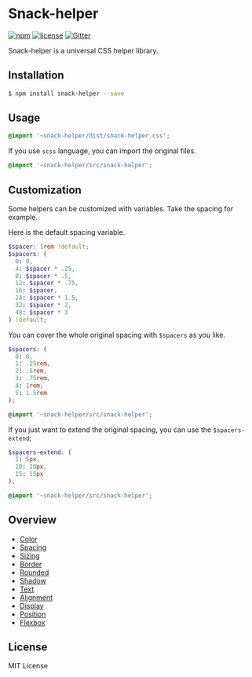 # Snack-helper

[![npm](https://img.shields.io/npm/v/snack-helper.svg)](https://www.npmjs.com/package/snack-helper)
[![license](https://img.shields.io/github/license/mashape/apistatus.svg)](https://github.com/nzbin/snack-helper)
[![Gitter](https://img.shields.io/gitter/room/snack-helper/snack-helper.svg)](https://gitter.im/snack-ui/snack-helper)

Snack-helper is a universal CSS helper library.

## Installation

```bash
$ npm install snack-helper --save
```

## Usage

```scss
@import '~snack-helper/dist/snack-helper.css';
```

If you use `scss` language, you can import the original files.

```scss
@import '~snack-helper/src/snack-helper';
```

## Customization

Some helpers can be customized with variables. Take the spacing for example.

Here is the default spacing variable.

```scss
$spacer: 1rem !default;
$spacers: (
  0: 0,
  4: $spacer * .25,
  8: $spacer * .5,
  12: $spacer * .75,
  16: $spacer,
  24: $spacer * 1.5,
  32: $spacer * 2,
  48: $spacer * 3
) !default;
```

You can cover the whole original spacing with `$spacers` as you like.

```scss
$spacers: (
  0: 0,
  1: .25rem,
  2: .5rem,
  3: .75rem,
  4: 1rem,
  5: 1.5rem
);

@import '~snack-helper/src/snack-helper';
```

If you just want to extend the original spacing, you can use the `$spacers-extend`;

```scss
$spacers-extend: (
  5: 5px,
  10: 10px,
  15: 15px
);

@import '~snack-helper/src/snack-helper';
```

## Overview

- [Color](https://snack-ui.github.io/snack-helper/#colors)
- [Spacing](https://snack-ui.github.io/snack-helper/#spacing)
- [Sizing](https://snack-ui.github.io/snack-helper/#size)
- [Border](https://snack-ui.github.io/snack-helper/#borders)
- [Rounded](https://snack-ui.github.io/snack-helper/#rounded)
- [Shadow](https://snack-ui.github.io/snack-helper/#shadows)
- [Text](https://snack-ui.github.io/snack-helper/#text)
- [Alignment](https://snack-ui.github.io/snack-helper/#alignment)
- [Display](https://snack-ui.github.io/snack-helper/#display)
- [Position](https://snack-ui.github.io/snack-helper/#position)
- [Flexbox](https://snack-ui.github.io/snack-helper/#flexbox)

## License

MIT License
